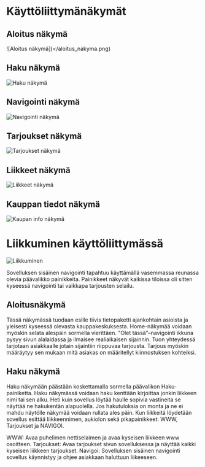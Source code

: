 Käyttöliittymänäkymät
=====================

Aloitus näkymä
--------------

![Aloitus näkymä](</aloitus_nakyma.png)

Haku näkymä
-----------

![Haku näkymä](/haku_nakyma.png)

Navigointi näkymä
-----------------

![Navigointi näkymä](/navi_nakyma.png)

Tarjoukset näkymä
--------------

![Tarjoukset näkymä](/tarjoukset_nakyma.png)

Liikkeet näkymä
---------------

![Liikkeet näkymä](/liikkeet_nakyma.png)

Kauppan tiedot näkymä
---------------------

![Kaupan info näkymä](/kaupan_info_nakyma.png)

Liikkuminen käyttöliittymässä
=============================

![Liikkuminen](/liikkuminen.png)

Sovelluksen sisäinen navigointi tapahtuu käyttämällä vasemmassa reunassa olevia päävalikko painikkeita. 
Painikkeet näkyvät kaikissa tiloissa oli sitten kyseessä navigointi tai vaikkapa tarjousten selailu. 

Aloitusnäkymä
-------------

Tässä näkymässä tuodaan esille tiivis tietopaketti ajankohtain asioista ja yleisesti 
kyseessä olevasta kauppakeskuksesta. Home-näkymää voidaan myöskin selata alespäin sormella vierittäen. 
"Olet tässä”–navigointi ikkuna pysyy sivun alalaidassa ja ilmaisee realiaikaisen sijainnin. 
Tuon yhteydessä tarjotaan asiakkaalle jotain sijaintiin riippuvaa tarjousta. Tarjous myöskin
 määräytyy sen mukaan mitä asiakas on määritellyt kiinnostuksen kohteiksi.

Haku näkymä
-----------

Haku näkymään päästään koskettamalla sormella päävalikon Haku-painiketta. 
Haku näkymässä voidaan haku kenttään kirjoittaa jonkin liikkeen nimi tai sen alku. 
Heti kuin sovellus löytää haulle sopivia vastineita se näyttää ne hakukentän alapuolella. 
Jos hakutuloksia on monta ja ne ei mahdu näytölle näkymää voidaan rullata ales päin. 
Kun liikkeitä löydetään sovellus esittää liikkeennimen, aukiolon sekä pikapainikkeet: WWW, Tarjoukset ja NAVIGOI.

WWW: 			Avaa puhelimen nettiselaimen ja avaa kyseisen liikkeen www osoitteen.
Tarjoukset: 	Avaa tarjoukset sivun sovelluksessa ja näyttää kaikki kyseisen liikkeen tarjoukset.
Navigoi: 		Sovelluksen sisäinen navigointi sovellus käynnistyy ja ohjee asiakkaan haluttuun liikeeseen.
